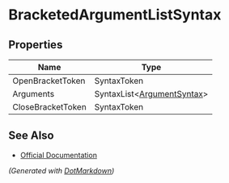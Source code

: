 # BracketedArgumentListSyntax

## Properties

| Name              | Type                                             |
| ----------------- | ------------------------------------------------ |
| OpenBracketToken  | SyntaxToken                                      |
| Arguments         | SyntaxList\<[ArgumentSyntax](ArgumentSyntax.md)> |
| CloseBracketToken | SyntaxToken                                      |

## See Also

* [Official Documentation](https://docs.microsoft.com/en-us/dotnet/api/microsoft.codeanalysis.csharp.syntax.bracketedargumentlistsyntax)


*\(Generated with [DotMarkdown](http://github.com/JosefPihrt/DotMarkdown)\)*